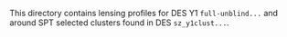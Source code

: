 This directory contains lensing profiles for DES Y1 `full-unblind...` and around SPT selected clusters found in DES `sz_y1clust...`.